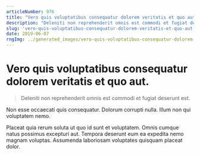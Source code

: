 ```yaml
---
articleNumber: 976
title: "Vero quis voluptatibus consequatur dolorem veritatis et quo aut."
description: "Deleniti non reprehenderit omnis est commodi et fugiat deserunt est."
slug: 'vero-quis-voluptatibus-consequatur-dolorem-veritatis-et-quo-aut.'
date: 2019-06-07
rngImg: ../generated_images/vero-quis-voluptatibus-consequatur-dolorem-veritatis-et-quo-aut..jpg
---
```


# Vero quis voluptatibus consequatur dolorem veritatis et quo aut.

> Deleniti non reprehenderit omnis est commodi et fugiat deserunt est.

Non esse occaecati quis consequatur. Dolorum corrupti nulla. Illum non qui voluptatem nemo.
 Placeat quia rerum soluta ut quo id sunt et voluptatem. Omnis cumque natus possimus excepturi aut. Tempora deserunt eum ea expedita nemo magnam voluptas. Assumenda laboriosam voluptates quisquam placeat dolor.
